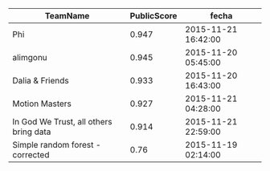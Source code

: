  TeamName| PublicScore|fecha
---|---|---
Phi|0.947|2015-11-21 16:42:00
alimgonu|0.945|2015-11-20 05:45:00
Dalia & Friends|0.933|2015-11-20 16:43:00
Motion Masters|0.927|2015-11-21 04:28:00
In God We Trust, all others bring data|0.914|2015-11-21 22:59:00
Simple random forest - corrected|0.76|2015-11-19 02:14:00

